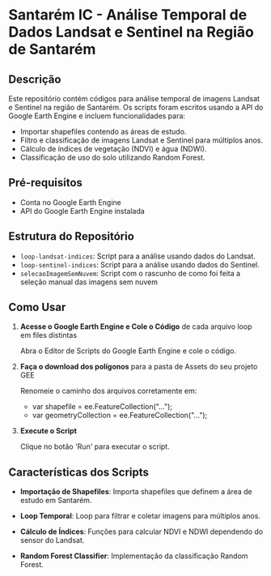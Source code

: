 # Santarém IC - Análise Temporal de Dados Landsat e Sentinel na Região de Santarém

## Descrição

Este repositório contém códigos para análise temporal de imagens Landsat e Sentinel na região de Santarém. Os scripts foram escritos usando a API do Google Earth Engine e incluem funcionalidades para:

- Importar shapefiles contendo as áreas de estudo.
- Filtro e classificação de imagens Landsat e Sentinel para múltiplos anos.
- Cálculo de índices de vegetação (NDVI) e água (NDWI).
- Classificação de uso do solo utilizando Random Forest.

## Pré-requisitos

- Conta no Google Earth Engine
- API do Google Earth Engine instalada

## Estrutura do Repositório

- `loop-landsat-indices`: Script para a análise usando dados do Landsat.
- `loop-sentinel-indices`: Script para a análise usando dados do Sentinel.
- `selecaoImagemSemNuvem`: Script com o rascunho de como foi feita a seleção manual das imagens sem nuvem

## Como Usar

1. **Acesse o Google Earth Engine e Cole o Código** de cada arquivo loop em files distintas

   Abra o Editor de Scripts do Google Earth Engine e cole o código.

2. **Faça o download dos polígonos** para a pasta de Assets do seu projeto GEE

   Renomeie o caminho dos arquivos corretamente em:
   - var shapefile = ee.FeatureCollection("...");
   - var geometryCollection = ee.FeatureCollection("...");

4. **Execute o Script**

   Clique no botão 'Run' para executar o script.

## Características dos Scripts

- **Importação de Shapefiles**: Importa shapefiles que definem a área de estudo em Santarém.
- **Loop Temporal**: Loop para filtrar e coletar imagens para múltiplos anos.

- **Cálculo de Índices**: Funções para calcular NDVI e NDWI dependendo do sensor do Landsat.

- **Random Forest Classifier**: Implementação da classificação Random Forest.
